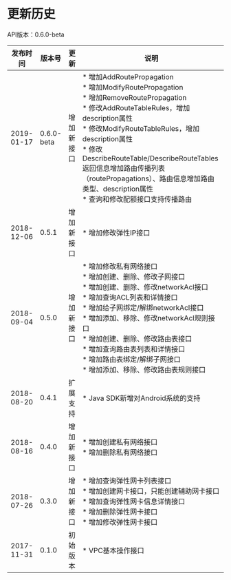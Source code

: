 # 更新历史 #
API版本：0.6.0-beta

|发布时间|版本号|更新|说明|
|---|---|---|---|
|2019-01-17|0.6.0-beta|增加新接口|* 增加AddRoutePropagation<br>* 增加ModifyRoutePropagation<br>* 增加RemoveRoutePropagation<br>* 修改AddRouteTableRules，增加description属性<br>* 修改ModifyRouteTableRules，增加description属性<br>* 修改DescribeRouteTable/DescribeRouteTables返回信息增加路由传播列表（routePropagations）、路由信息增加路由类型、description属性<br>* 查询和修改配额接口支持传播路由|
|2018-12-06|0.5.1|增加新接口|* 增加修改弹性IP接口|
|2018-09-04|0.5.0|增加新接口|* 增加修改私有网络接口<br>* 增加创建、删除、修改子网接口<br>* 增加创建、删除、修改networkAcl接口<br>* 增加查询ACL列表和详情接口<br>* 增加给子网绑定/解绑networkAcl接口<br>* 增加添加、移除、修改networkAcl规则接口<br>* 增加创建、删除、修改路由表接口<br>* 增加查询路由表列表和详情接口<br>* 增加路由表绑定/解绑子网接口<br>* 增加添加、移除、修改路由表规则接口|
|2018-08-20|0.4.1|扩展支持|* Java SDK新增对Android系统的支持|
|2018-08-16|0.4.0|增加新接口|* 增加创建私有网络接口<br>* 增加删除私有网络接口|
|2018-07-26|0.3.0|增加新接口|* 增加查询弹性网卡列表接口<br>* 增加创建网卡接口，只能创建辅助网卡接口<br>* 增加查询弹性网卡信息详情接口<br>* 增加删除弹性网卡接口<br>* 增加修改弹性网卡接口|
|2017-11-31|0.1.0|初始版本|* VPC基本操作接口|
